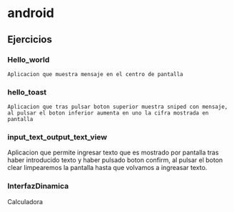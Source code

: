 # android

## Ejercicios

### Hello_world

    Aplicacion que muestra mensaje en el centro de pantalla

### hello_toast

    Aplicacion que tras pulsar boton superior muestra sniped con mensaje, al pulsar el boton inferior aumenta en uno la cifra mostrada en pantalla

### input_text_output_text_view

   Aplicacion que permite ingresar texto que es mostrado por pantalla tras haber introducido texto y haber pulsado boton confirm, al pulsar el boton clear limpearemos la pantalla hasta que volvamos a ingreasar texto.
   
### InterfazDinamica

   Calculadora 
